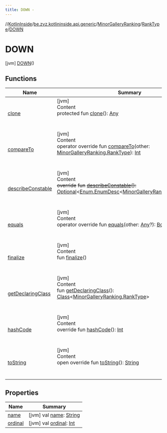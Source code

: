 ```yaml
---
title: DOWN -
---
```

//[KotlinInside](../../../../index.md)/[be.zvz.kotlininside.api.generic](../../../index.md)/[MinorGalleryRanking](../../index.md)/[RankType](../index.md)/[DOWN](index.md)



# DOWN  
 [jvm] [DOWN](index.md)()  
   


## Functions  
  
|  Name|  Summary| 
|---|---|
| <a name="kotlin/Enum/clone/#/PointingToDeclaration/"></a>[clone](../../../../be.zvz.kotlininside.session.user/-user-type/-d-u-p-l-i-c-a-t-e_-n-a-m-e-d/index.md#%5Bkotlin%2FEnum%2Fclone%2F%23%2FPointingToDeclaration%2F%5D%2FFunctions%2F-1231821796)| <a name="kotlin/Enum/clone/#/PointingToDeclaration/"></a>[jvm]  <br>Content  <br>protected fun [clone](../../../../be.zvz.kotlininside.session.user/-user-type/-d-u-p-l-i-c-a-t-e_-n-a-m-e-d/index.md#%5Bkotlin%2FEnum%2Fclone%2F%23%2FPointingToDeclaration%2F%5D%2FFunctions%2F-1231821796)(): [Any](https://kotlinlang.org/api/latest/jvm/stdlib/kotlin/-any/index.html)  <br><br><br>
| <a name="kotlin/Enum/compareTo/#be.zvz.kotlininside.api.generic.MinorGalleryRanking.RankType/PointingToDeclaration/"></a>[compareTo](../-u-n-k-n-o-w-n/index.md#%5Bkotlin%2FEnum%2FcompareTo%2F%23be.zvz.kotlininside.api.generic.MinorGalleryRanking.RankType%2FPointingToDeclaration%2F%5D%2FFunctions%2F-1231821796)| <a name="kotlin/Enum/compareTo/#be.zvz.kotlininside.api.generic.MinorGalleryRanking.RankType/PointingToDeclaration/"></a>[jvm]  <br>Content  <br>operator override fun [compareTo](../-u-n-k-n-o-w-n/index.md#%5Bkotlin%2FEnum%2FcompareTo%2F%23be.zvz.kotlininside.api.generic.MinorGalleryRanking.RankType%2FPointingToDeclaration%2F%5D%2FFunctions%2F-1231821796)(other: [MinorGalleryRanking.RankType](../index.md)): [Int](https://kotlinlang.org/api/latest/jvm/stdlib/kotlin/-int/index.html)  <br><br><br>
| <a name="kotlin/Enum/describeConstable/#/PointingToDeclaration/"></a>[describeConstable](../../../../be.zvz.kotlininside.session.user/-user-type/-d-u-p-l-i-c-a-t-e_-n-a-m-e-d/index.md#%5Bkotlin%2FEnum%2FdescribeConstable%2F%23%2FPointingToDeclaration%2F%5D%2FFunctions%2F-1231821796)| <a name="kotlin/Enum/describeConstable/#/PointingToDeclaration/"></a>[jvm]  <br>Content  <br>~~override~~ ~~fun~~ [~~describeConstable~~](../../../../be.zvz.kotlininside.session.user/-user-type/-d-u-p-l-i-c-a-t-e_-n-a-m-e-d/index.md#%5Bkotlin%2FEnum%2FdescribeConstable%2F%23%2FPointingToDeclaration%2F%5D%2FFunctions%2F-1231821796)~~(~~~~)~~~~:~~ [Optional](https://docs.oracle.com/javase/7/docs/api/java/util/Optional.html)<[Enum.EnumDesc](https://docs.oracle.com/javase/7/docs/api/java/lang/Enum.EnumDesc.html)<[MinorGalleryRanking.RankType](../index.md)>>  <br><br><br>
| <a name="kotlin/Enum/equals/#kotlin.Any?/PointingToDeclaration/"></a>[equals](../../../../be.zvz.kotlininside.session.user/-user-type/-d-u-p-l-i-c-a-t-e_-n-a-m-e-d/index.md#%5Bkotlin%2FEnum%2Fequals%2F%23kotlin.Any%3F%2FPointingToDeclaration%2F%5D%2FFunctions%2F-1231821796)| <a name="kotlin/Enum/equals/#kotlin.Any?/PointingToDeclaration/"></a>[jvm]  <br>Content  <br>operator override fun [equals](../../../../be.zvz.kotlininside.session.user/-user-type/-d-u-p-l-i-c-a-t-e_-n-a-m-e-d/index.md#%5Bkotlin%2FEnum%2Fequals%2F%23kotlin.Any%3F%2FPointingToDeclaration%2F%5D%2FFunctions%2F-1231821796)(other: [Any](https://kotlinlang.org/api/latest/jvm/stdlib/kotlin/-any/index.html)?): [Boolean](https://kotlinlang.org/api/latest/jvm/stdlib/kotlin/-boolean/index.html)  <br><br><br>
| <a name="kotlin/Enum/finalize/#/PointingToDeclaration/"></a>[finalize](../../../../be.zvz.kotlininside.session.user/-user-type/-d-u-p-l-i-c-a-t-e_-n-a-m-e-d/index.md#%5Bkotlin%2FEnum%2Ffinalize%2F%23%2FPointingToDeclaration%2F%5D%2FFunctions%2F-1231821796)| <a name="kotlin/Enum/finalize/#/PointingToDeclaration/"></a>[jvm]  <br>Content  <br>fun [finalize](../../../../be.zvz.kotlininside.session.user/-user-type/-d-u-p-l-i-c-a-t-e_-n-a-m-e-d/index.md#%5Bkotlin%2FEnum%2Ffinalize%2F%23%2FPointingToDeclaration%2F%5D%2FFunctions%2F-1231821796)()  <br><br><br>
| <a name="kotlin/Enum/getDeclaringClass/#/PointingToDeclaration/"></a>[getDeclaringClass](../../../../be.zvz.kotlininside.session.user/-user-type/-d-u-p-l-i-c-a-t-e_-n-a-m-e-d/index.md#%5Bkotlin%2FEnum%2FgetDeclaringClass%2F%23%2FPointingToDeclaration%2F%5D%2FFunctions%2F-1231821796)| <a name="kotlin/Enum/getDeclaringClass/#/PointingToDeclaration/"></a>[jvm]  <br>Content  <br>fun [getDeclaringClass](../../../../be.zvz.kotlininside.session.user/-user-type/-d-u-p-l-i-c-a-t-e_-n-a-m-e-d/index.md#%5Bkotlin%2FEnum%2FgetDeclaringClass%2F%23%2FPointingToDeclaration%2F%5D%2FFunctions%2F-1231821796)(): [Class](https://docs.oracle.com/javase/7/docs/api/java/lang/Class.html)<[MinorGalleryRanking.RankType](../index.md)>  <br><br><br>
| <a name="kotlin/Enum/hashCode/#/PointingToDeclaration/"></a>[hashCode](../../../../be.zvz.kotlininside.session.user/-user-type/-d-u-p-l-i-c-a-t-e_-n-a-m-e-d/index.md#%5Bkotlin%2FEnum%2FhashCode%2F%23%2FPointingToDeclaration%2F%5D%2FFunctions%2F-1231821796)| <a name="kotlin/Enum/hashCode/#/PointingToDeclaration/"></a>[jvm]  <br>Content  <br>override fun [hashCode](../../../../be.zvz.kotlininside.session.user/-user-type/-d-u-p-l-i-c-a-t-e_-n-a-m-e-d/index.md#%5Bkotlin%2FEnum%2FhashCode%2F%23%2FPointingToDeclaration%2F%5D%2FFunctions%2F-1231821796)(): [Int](https://kotlinlang.org/api/latest/jvm/stdlib/kotlin/-int/index.html)  <br><br><br>
| <a name="kotlin/Enum/toString/#/PointingToDeclaration/"></a>[toString](../../../../be.zvz.kotlininside.session.user/-user-type/-d-u-p-l-i-c-a-t-e_-n-a-m-e-d/index.md#%5Bkotlin%2FEnum%2FtoString%2F%23%2FPointingToDeclaration%2F%5D%2FFunctions%2F-1231821796)| <a name="kotlin/Enum/toString/#/PointingToDeclaration/"></a>[jvm]  <br>Content  <br>open override fun [toString](../../../../be.zvz.kotlininside.session.user/-user-type/-d-u-p-l-i-c-a-t-e_-n-a-m-e-d/index.md#%5Bkotlin%2FEnum%2FtoString%2F%23%2FPointingToDeclaration%2F%5D%2FFunctions%2F-1231821796)(): [String](https://kotlinlang.org/api/latest/jvm/stdlib/kotlin/-string/index.html)  <br><br><br>


## Properties  
  
|  Name|  Summary| 
|---|---|
| <a name="be.zvz.kotlininside.api.generic/MinorGalleryRanking.RankType.DOWN/name/#/PointingToDeclaration/"></a>[name](name.md)| <a name="be.zvz.kotlininside.api.generic/MinorGalleryRanking.RankType.DOWN/name/#/PointingToDeclaration/"></a> [jvm] val [name](name.md): [String](https://kotlinlang.org/api/latest/jvm/stdlib/kotlin/-string/index.html)   <br>
| <a name="be.zvz.kotlininside.api.generic/MinorGalleryRanking.RankType.DOWN/ordinal/#/PointingToDeclaration/"></a>[ordinal](ordinal.md)| <a name="be.zvz.kotlininside.api.generic/MinorGalleryRanking.RankType.DOWN/ordinal/#/PointingToDeclaration/"></a> [jvm] val [ordinal](ordinal.md): [Int](https://kotlinlang.org/api/latest/jvm/stdlib/kotlin/-int/index.html)   <br>

